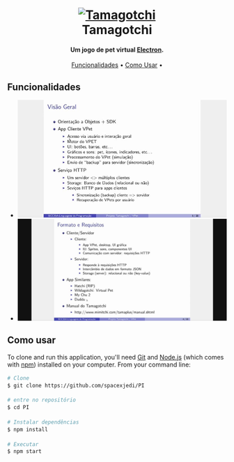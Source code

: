 
<h1 align="center">
  <br>
  <a href=""><img src="https://media.giphy.com/media/4LTGEdPueINFzycY1Ixq/giphy.gif" alt="Tamagotchi" width="200"></a>
  <br>
  Tamagotchi
  <br>
</h1>

<h4 align="center">Um jogo de pet virtual <a href="http://electron.atom.io" target="_blank">Electron</a>.</h4>


<p align="center">
  <a href="#key-features">Funcionalidades</a> •
  <a href="#how-to-use">Como Usar</a> •
</p>


## Funcionalidades

* ![screenshoot](https://github.com/spacexjedi/PI/blob/master/screenshoots/image.jpg)  
* ![screenshoot](https://github.com/spacexjedi/PI/blob/master/screenshoots/image2.jpg)  

## Como usar
To clone and run this application, you'll need [Git](https://git-scm.com) and [Node.js](https://nodejs.org/en/download/) (which comes with [npm](http://npmjs.com)) installed on your computer. From your command line:

```bash
# Clone
$ git clone https://github.com/spacexjedi/PI

# entre no repositório
$ cd PI

# Instalar dependências
$ npm install

# Executar
$ npm start
```


